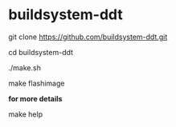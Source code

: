# buildsystem-ddt

git clone https://github.com/buildsystem-ddt.git

cd buildsystem-ddt

./make.sh

make flashimage

**for more details**

make help
